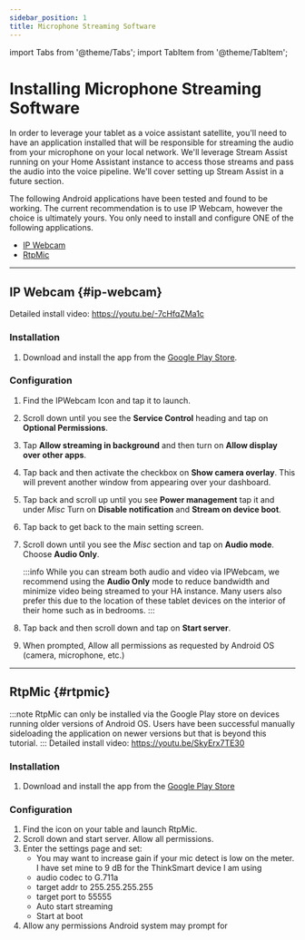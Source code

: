 ```yaml
---
sidebar_position: 1
title: Microphone Streaming Software
---
```

import Tabs from '@theme/Tabs';
import TabItem from '@theme/TabItem';

# Installing Microphone Streaming Software
In order to leverage your tablet as a voice assistant satellite, you'll need to have an application installed that will be responsible for streaming the audio from your microphone on your local network. We'll leverage Stream Assist running on your Home Assistant instance to access those streams and pass the audio into the voice pipeline. We'll cover setting up Stream Assist in a future section.

The following Android applications have been tested and found to be working. The current recommendation is to use IP Webcam, however the choice is ultimately yours. You only need to install and configure ONE of the following applications.

- [IP Webcam](#ip-webcam)
- [RtpMic](#rtpmic)

---

## IP Webcam {#ip-webcam}
Detailed install video: https://youtu.be/-7cHfqZMa1c

### Installation
1. Download and install the app from the [Google Play Store](https://play.google.com/store/apps/details?id=com.pas.webcam).  

### Configuration
1. Find the IPWebcam Icon and tap it to launch.
2. Scroll down until you see the **Service Control** heading and tap on **Optional Permissions**.
1. Tap **Allow streaming in background** and then turn on **Allow display over other apps**.
1. Tap back and then activate the checkbox on **Show camera overlay**. This will prevent another window from appearing over your dashboard.
1. Tap back and scroll up until you see **Power management** tap it and under *Misc* Turn on **Disable notification** and **Stream on device boot**. 
1. Tap back to get back to the main setting screen.
1. Scroll down until you see the *Misc* section and tap on **Audio mode**. Choose **Audio Only**.

    :::info 
    While you can stream both audio and video via IPWebcam, we recommend using the **Audio Only** mode to reduce bandwidth and minimize video being streamed to your HA instance. Many users also prefer this due to the location of these tablet devices on the interior of their home such as in bedrooms.
    :::

1. Tap back and then scroll down and tap on **Start server**.  
1. When prompted, Allow all permissions as requested by Android OS (camera, microphone, etc.)

---

## RtpMic {#rtpmic}
:::note
RtpMic can only be installed via the Google Play store on devices running older versions of Android OS. Users have been successful manually sideloading the application on newer versions but that is beyond this tutorial.
:::
Detailed install video:
https://youtu.be/SkyErx7TE30

### Installation
1. Download and install the app from the [Google Play Store](https://play.google.com/store/apps/details?id=com.rtpmic&hl=en_US&gl=US)

### Configuration

1. Find the icon on your table and launch RtpMic.
1. Scroll down and start server.  Allow all permissions.
1. Enter the settings page and set:
    - You may want to increase gain if your mic detect is low on the meter.  I have set mine to 9 dB for the ThinkSmart device I am using
    - audio codec to G.711a
    - target addr to 255.255.255.255
    - target port to 55555
    - Auto start streaming 
    - Start at boot
1. Allow any permissions Android system may prompt for

